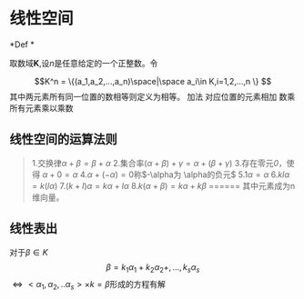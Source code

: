 # 线性空间
*Def * 

取数域**K**,设*n*是任意给定的一个正整数。令 

$$K^n = \{(a_1,a_2,...,a_n)\space|\space a_i\in K,i=1,2,...,n \} $$
其中两元素所有同一位置的数相等则定义为相等。
加法  对应位置的元素相加
数乘	所有元素乘以乘数
## 线性空间的运算法则
>1.交换律$\alpha + \beta = \beta +\alpha$
>2.集合率$(\alpha +\beta)+\gamma = \alpha+(\beta+\gamma)$
>3.存在零元*0*，使得 $\alpha+0 = \alpha$
>4.$\alpha+(-\alpha) = 0$称$-\alpha为
\alpha的负元$
>5.$1\alpha=\alpha$
>6.$kl\alpha=k(l\alpha)$
>7.$(k+l)\alpha = k\alpha+l\alpha$
>8.$k(\alpha+\beta)=k\alpha+k\beta$
======
其中元素成为n维向量。
## 线性表出 
对于$\beta \in K$
$$\beta=k_1\alpha_1 +k_2\alpha_2 + ,...,k_s\alpha_s$$
$\Leftrightarrow <\alpha_1,\alpha_2,..\alpha_s>\times k=\beta$形成的方程有解 
